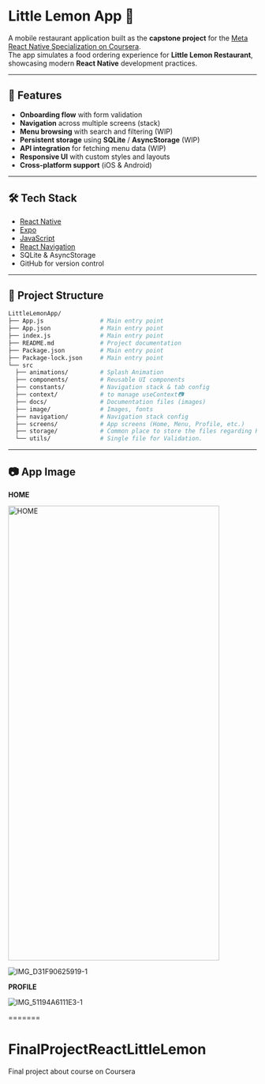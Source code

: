 # Little Lemon App 🍋

A mobile restaurant application built as the **capstone project** for the [Meta React Native Specialization on Coursera](https://www.coursera.org/specializations/meta-react-native).  
The app simulates a food ordering experience for **Little Lemon Restaurant**, showcasing modern **React Native** development practices.

---

## 🚀 Features

- **Onboarding flow** with form validation  
- **Navigation** across multiple screens (stack)  
- **Menu browsing** with search and filtering  (WIP)
- **Persistent storage** using **SQLite** / **AsyncStorage**   (WIP)
- **API integration** for fetching menu data  (WIP)
- **Responsive UI** with custom styles and layouts  
- **Cross-platform support** (iOS & Android)

---

## 🛠️ Tech Stack

- [React Native](https://reactnative.dev/)  
- [Expo](https://expo.dev/)  
- [JavaScript](https://www.coursera.org/learn/programming-with-javascript)
- [React Navigation](https://reactnavigation.org/)  
- SQLite & AsyncStorage  
- GitHub for version control  

---

## 📂 Project Structure

```bash
LittleLemonApp/
├── App.js                # Main entry point
├── App.json              # Main entry point
├── index.js              # Main entry point
├── README.md             # Project documentation
├── Package.json          # Main entry point
├── Package-lock.json     # Main entry point
└── src
  ├── animations/         # Splash Animation    
  ├── components/         # Reusable UI components
  ├── constants/          # Navigation stack & tab config
  ├── context/            # to manage useContext📷
  ├── docs/               # Documentation files (images)
  ├── image/              # Images, fonts
  ├── navigation/         # Navigation stack config
  ├── screens/            # App screens (Home, Menu, Profile, etc.)
  ├── storage/            # Common place to store the files regarding React Native Storage
  └── utils/              # Single file for Validation.
```
---

##  📷 App Image

**HOME**

<img width="428" height="920" alt="HOME" src="https://github.com/user-attachments/assets/6e64ed68-e89d-4379-9af7-4df26c8cbe8f" />

![IMG_D31F90625919-1](https://github.com/user-attachments/assets/5f89f798-abd2-4d92-ac7a-8b787e6ff914)

**PROFILE**

![IMG_51194A6111E3-1](https://github.com/user-attachments/assets/cbe1b31f-d0b4-452d-93d0-cf74e2e63d7e)


=======
# FinalProjectReactLittleLemon
Final project about course on Coursera

